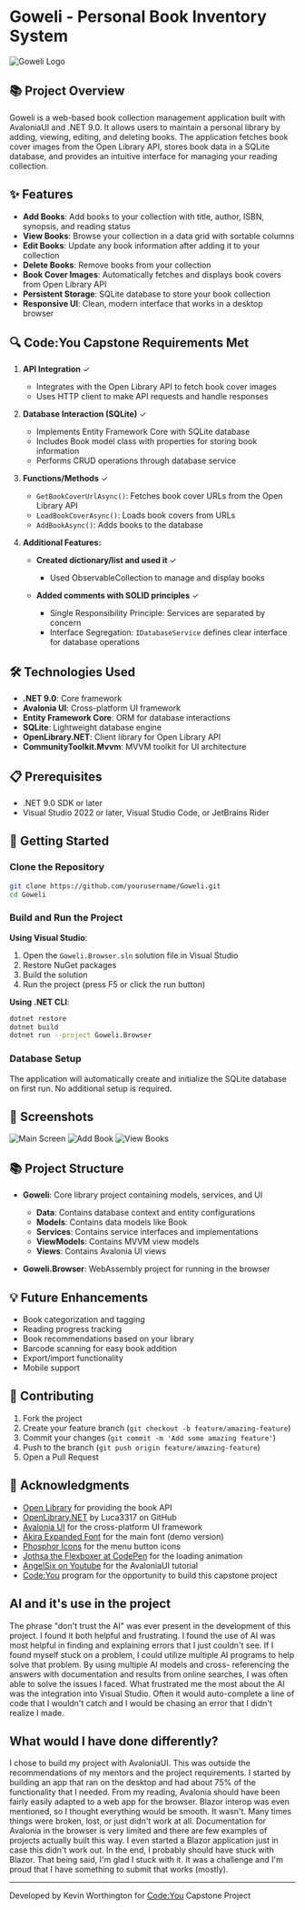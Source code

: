 # Goweli - Personal Book Inventory System

![Goweli Logo](https://github.com/KevinLWorthington/SDProjectPlan/blob/main/Assets/GOWELILOGOPLAIN.png)

## 📚 Project Overview

Goweli is a web-based book collection management application built with AvaloniaUI and .NET 9.0. It allows users to maintain a personal library by adding, viewing, editing, and deleting books. The application fetches book cover images from the Open Library API, stores book data in a SQLite database, and provides an intuitive interface for managing your reading collection.

## ✨ Features

- **Add Books**: Add books to your collection with title, author, ISBN, synopsis, and reading status
- **View Books**: Browse your collection in a data grid with sortable columns
- **Edit Books**: Update any book information after adding it to your collection
- **Delete Books**: Remove books from your collection
- **Book Cover Images**: Automatically fetches and displays book covers from Open Library API
- **Persistent Storage**: SQLite database to store your book collection
- **Responsive UI**: Clean, modern interface that works in a desktop browser

## 🔍 Code:You Capstone Requirements Met

1. **API Integration** ✓
   - Integrates with the Open Library API to fetch book cover images
   - Uses HTTP client to make API requests and handle responses

2. **Database Interaction (SQLite)** ✓
   - Implements Entity Framework Core with SQLite database
   - Includes Book model class with properties for storing book information
   - Performs CRUD operations through database service

3. **Functions/Methods** ✓
   - `GetBookCoverUrlAsync()`: Fetches book cover URLs from the Open Library API
   - `LoadBookCoverAsync()`: Loads book covers from URLs
   - `AddBookAsync()`: Adds books to the database

4. **Additional Features:**

   - **Created dictionary/list and used it** ✓
     - Used ObservableCollection to manage and display books

   - **Added comments with SOLID principles** ✓
     - Single Responsibility Principle: Services are separated by concern
     - Interface Segregation: `IDatabaseService` defines clear interface for database operations

## 🛠️ Technologies Used

- **.NET 9.0**: Core framework
- **Avalonia UI**: Cross-platform UI framework
- **Entity Framework Core**: ORM for database interactions
- **SQLite**: Lightweight database engine
- **OpenLibrary.NET**: Client library for Open Library API
- **CommunityToolkit.Mvvm**: MVVM toolkit for UI architecture

## 📋 Prerequisites

- .NET 9.0 SDK or later
- Visual Studio 2022 or later, Visual Studio Code, or JetBrains Rider

## 🚀 Getting Started

### Clone the Repository

```bash
git clone https://github.com/yourusername/Goweli.git
cd Goweli
```

### Build and Run the Project

**Using Visual Studio**:
1. Open the `Goweli.Browser.sln` solution file in Visual Studio
2. Restore NuGet packages
3. Build the solution
4. Run the project (press F5 or click the run button)

**Using .NET CLI**:
```bash
dotnet restore
dotnet build
dotnet run --project Goweli.Browser
```

### Database Setup

The application will automatically create and initialize the SQLite database on first run. No additional setup is required.

## 📱 Screenshots

![Main Screen](https://github.com/KevinLWorthington/SDProjectPlan/blob/main/Assets/GoweliMain.png)
![Add Book](https://github.com/KevinLWorthington/SDProjectPlan/blob/main/Assets/GoweliAdd.png)
![View Books](https://github.com/KevinLWorthington/SDProjectPlan/blob/main/Assets/GoweliView.png)

## 📚 Project Structure

- **Goweli**: Core library project containing models, services, and UI
  - **Data**: Contains database context and entity configurations
  - **Models**: Contains data models like Book
  - **Services**: Contains service interfaces and implementations
  - **ViewModels**: Contains MVVM view models
  - **Views**: Contains Avalonia UI views

- **Goweli.Browser**: WebAssembly project for running in the browser

## 💡 Future Enhancements

- Book categorization and tagging
- Reading progress tracking
- Book recommendations based on your library
- Barcode scanning for easy book addition
- Export/import functionality
- Mobile support

## 🤝 Contributing

1. Fork the project
2. Create your feature branch (`git checkout -b feature/amazing-feature`)
3. Commit your changes (`git commit -m 'Add some amazing feature'`)
4. Push to the branch (`git push origin feature/amazing-feature`)
5. Open a Pull Request

## 👏 Acknowledgments

- [Open Library](https://openlibrary.org/) for providing the book API
- [OpenLibrary.NET](https://github.com/Luca3317/OpenLibrary.NET/) by Luca3317 on GitHub
- [Avalonia UI](https://avaloniaui.net/) for the cross-platform UI framework
- [Akira Expanded Font](https://www.dafont.com/akira-expanded.font/) for the main font (demo version)
- [Phosphor Icons](https://phosphoricons.com/) for the menu button icons
- [Jothsa the Flexboxer at CodePen](https://codepen.io/Jothsa-the-flexboxer/pen/jOXbzod/) for the loading animation
- [AngelSix on Youtube](https://www.youtube.com/@AngelSix/) for the AvaloniaUI tutorial
- [Code:You](https://code-you.org/) program for the opportunity to build this capstone project

## AI and it's use in the project

The phrase "don't trust the AI" was ever present in the development of this project. I found it both helpful and frustrating.
I found the use of AI was most helpful in finding and explaining errors that I just couldn't see. If I found myself stuck
on a problem, I could utilize multiple AI programs to help solve that problem. By using multiple AI models and cross-
referencing the answers with documentation and results from online searches, I was often able to solve the issues I faced.
What frustrated me the most about the AI was the integration into Visual Studio. Often it would auto-complete a line of code
that I wouldn't catch and I would be chasing an error that I didn't realize I made.

## What would I have done differently?

I chose to build my project with AvaloniaUI. This was outside the recommendations of my mentors and the project requirements.
I started by building an app that ran on the desktop and had about 75% of the functionality that I needed. From my reading,
Avalonia should have been fairly easily adapted to a web app for the browser. Blazor interop was even mentioned, so I thought
everything would be smooth. It wasn't. Many times things were broken, lost, or just didn't work at all. Documentation for
Avalonia in the browser is very limited and there are few examples of projects actually built this way. I even started a Blazor
application just in case this didn't work out. In the end, I probably should have stuck with Blazor. That being said, I'm glad
I stuck with it. It was a challenge and I'm proud that I have something to submit that works (mostly).

---

Developed by Kevin Worthington for [Code:You](https://code-you.org/) Capstone Project
